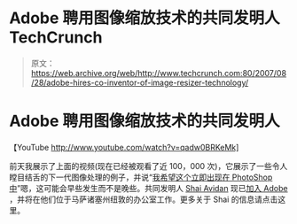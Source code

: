 # Adobe 聘用图像缩放技术的共同发明人 TechCrunch

> 原文：<https://web.archive.org/web/http://www.techcrunch.com:80/2007/08/28/adobe-hires-co-inventor-of-image-resizer-technology/>

# Adobe 聘用图像缩放技术的共同发明人

【YouTube http://www.youtube.com/watch?v=qadw0BRKeMk]

前天我展示了上面的视频(现在已经被观看了近 100，000 次)，它展示了一些令人瞠目结舌的下一代图像处理的例子，并说“[我希望这个立即出现在 PhotoShop 中](https://web.archive.org/web/20230204202033/https://techcrunch.com/2007/08/27/i-want-this-in-photoshop-immediately/)”嗯，这可能会早些发生而不是晚些。共同发明人 [Shai Avidan](https://web.archive.org/web/20230204202033/http://www.faculty.idc.ac.il/avidan/) 现已[加入 Adobe](https://web.archive.org/web/20230204202033/http://blogs.adobe.com/jnack/2007/08/imaging_heavy_h.html) ，并将在他们位于马萨诸塞州纽敦的办公室工作。更多关于 Shai 的信息请点击这里。